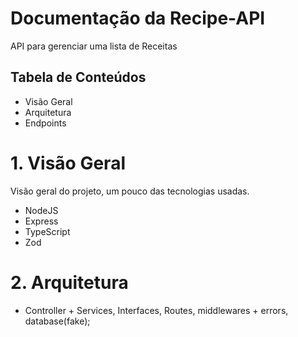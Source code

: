 # Documentação da Recipe-API

 API para gerenciar uma lista de Receitas
## Tabela de Conteúdos
* Visão Geral
* Arquitetura
* Endpoints

# 1. Visão Geral
Visão geral do projeto, um pouco das tecnologias usadas.
* NodeJS
* Express
* TypeScript
* Zod

# 2. Arquitetura
  - Controller + Services, Interfaces, Routes, middlewares + errors, database(fake);
